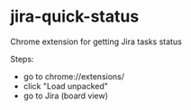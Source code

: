 # jira-quick-status
Chrome extension for getting Jira tasks status

Steps:
- go to chrome://extensions/
- click "Load unpacked"
- go to Jira (board view)